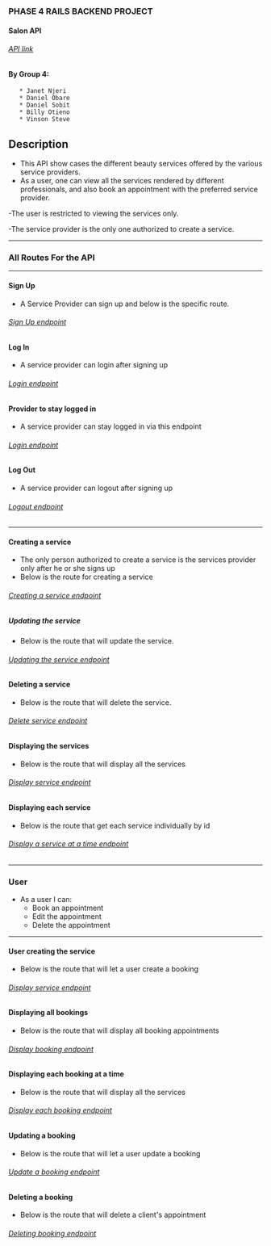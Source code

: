 ### PHASE 4 RAILS BACKEND PROJECT

#### Salon API

###### [API link](https://thawing-journey-77356.herokuapp.com/)


#### By Group 4: 
       * Janet Njeri
       * Daniel Obare
       * Daniel Sobit
       * Billy Otieno
       * Vinson Steve
     
      

## Description

- This API show cases the different beauty services offered by the various service providers.
- As a user, one can view all the services rendered by different professionals, and also book an appointment with the preferred service provider.

-The user is restricted to viewing the services only.

-The service provider is the only one authorized to create a service.
___
### All Routes For the API
___

#### Sign Up 

* A Service Provider can sign up and below is the specific route.
###### [Sign Up endpoint](https://thawing-journey-77356.herokuapp.com/provider)

#### Log In

* A service provider can login after signing up
###### [Login endpoint](https://thawing-journey-77356.herokuapp.com/provider/login)

#### Provider to stay logged in

* A service provider can stay logged in via this endpoint
###### [Login endpoint](https://thawing-journey-77356.herokuapp.com/provider/stay_loggedIn)


#### Log Out
* A service provider can logout after signing up
###### [Logout endpoint](https://thawing-journey-77356.herokuapp.com/provider/logout)
___

#### Creating a service
* The only person authorized to create a service is the services provider only after he or she signs up
* Below is the route for creating a service
###### [Creating a service endpoint](https://thawing-journey-77356.herokuapp.com/service)

#####  Updating the service
* Below is the route that will update the service.
###### [Updating the service endpoint](https://thawing-journey-77356.herokuapp.com/services/:id)

#### Deleting a service
* Below is the route that will delete the service.
###### [Delete service endpoint](https://thawing-journey-77356.herokuapp.com/services/:id)

#### Displaying the services
* Below is the route that will display all the services
###### [Display service endpoint](https://thawing-journey-77356.herokuapp.com/services)

#### Displaying each service
- Below is the route that get each service individually by id
###### [Display a service at a time endpoint](https://thawing-journey-77356.herokuapp.com/services)

___

### User

* As a user I can:
  * Book an appointment
  * Edit the appointment
  * Delete the appointment
___

#### User creating the service
* Below is the route that will let a user create a booking
###### [Display service endpoint](https://thawing-journey-77356.herokuapp.com/booking)

#### Displaying all bookings
* Below is the route that will display all booking appointments
###### [Display booking endpoint](https://thawing-journey-77356.herokuapp.com/bookings)

#### Displaying each booking at a time
* Below is the route that will display all the services
###### [Display each booking endpoint](https://thawing-journey-77356.herokuapp.com/booking/:id)

#### Updating a booking
* Below is the route that will let a user update a booking
###### [Update a booking endpoint](https://thawing-journey-77356.herokuapp.com/booking/:id)

#### Deleting a booking
* Below is the route that will delete a client's appointment
###### [Deleting booking endpoint](https://thawing-journey-77356.herokuapp.com/booking/:id)







